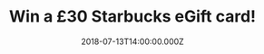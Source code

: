 ---
campaign-uuid: "c-a150d06f-50c9-4a83-aee5-d69d0ecc6f7b"
type: "Competition"
category: "Gifts"
date: "2018-07-13T14:00:00.000Z"
end-date: "2018-08-13T23:59:00.000Z"
disable-form: false
is_promoted: false
has_entry_page: true
title: "Win a £30 Starbucks eGift card!"
competition-description: "<p>A Starbucks card is always welcome, because who doesn’\
  t like a nice iced coffee or tea during summer? Frapuccinos, Iced Teavana, Brewed\
  \ coffee, muffins… and many more delicious drinks & food at Starbucks! Treat your\
  \ friends or yourself with a refreshing drink this summer by the chance of winning\
  \ a £30 Starbucks eGift card thanks to NME AAA!</p>\r\n<p>Fancy a refreshment now?\
  \ Click below for a chance to win!</p>"
hero-header: "Win a £30 Starbucks eGift card!"
terms-confirmation: "N/A"
banner-img: "https://assets.expresslyapp.com/asset-0c07948f-6ea2-4983-9d9a-65607cb0206e.jpg"
logo-left-href: "aaa.nme.com"
logo-left-image: "https://assets.expresslyapp.com/asset-01209521-8ae2-4df6-883f-3c70851852ae.jpg"
logo-left-title: "nme aaa"
bg-image-hero: "https://assets.expresslyapp.com/asset-3b6eb576-5fd2-41ab-a575-aefc417e16eb.jpg"
bg-image-first: "https://assets.expresslyapp.com/asset-6e9e7f23-97c7-4820-9a6e-d5fc9fb3b626.jpg"
section1-content: "<p>At Starbucks they are a neighbourhood gathering place, a part\
  \ of the daily routine and they couldn’t be happier about it. If you want to get\
  \ to know them… we have great news for you! We are giving away an amazing £30 eGift\
  \ card  for one of our lucky NME AAA members to win and try their amazing and delicious\
  \ drinks and treats!</p> \r\n<p>Enter the form below and treat yourself with a nice\
  \ & cold summer drink!</p>"
entry-title: "Win a £30 Starbucks eGift card!"
entry-content: "Enter the draw to win a £30 Starbucks eGift card by completing the\
  \ form below before 23:59 on 13th of August 2018."
has-winner: false
prize-description: "A £30 Starbucks eGift card!"
special-conditions: "Multiple entries are allowed up to one every day."
country-restrictions:
- "GB"
---